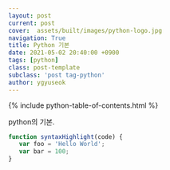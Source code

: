 ```yaml
---
layout: post
current: post
cover:  assets/built/images/python-logo.jpg
navigation: True
title: Python 기본
date: 2021-05-02 20:40:00 +0900
tags: [python]                                   
class: post-template
subclass: 'post tag-python'
author: ygyuseok
---
```

{% include python-table-of-contents.html %}

python의 기본.

~~~javascript
function syntaxHighlight(code) {
   var foo = 'Hello World';
   var bar = 100;
}
~~~